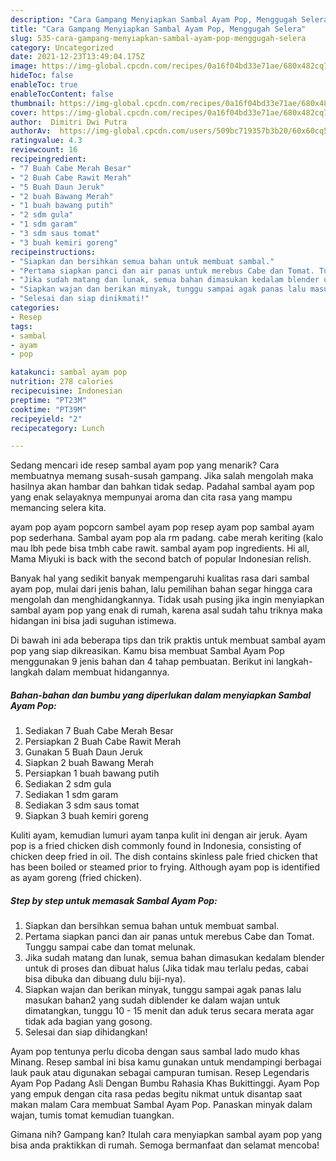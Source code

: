 ```yaml
---
description: "Cara Gampang Menyiapkan Sambal Ayam Pop, Menggugah Selera"
title: "Cara Gampang Menyiapkan Sambal Ayam Pop, Menggugah Selera"
slug: 535-cara-gampang-menyiapkan-sambal-ayam-pop-menggugah-selera
category: Uncategorized
date: 2021-12-23T13:49:04.175Z
image: https://img-global.cpcdn.com/recipes/0a16f04bd33e71ae/680x482cq70/sambal-ayam-pop-foto-resep-utama.jpg
hideToc: false
enableToc: true
enableTocContent: false
thumbnail: https://img-global.cpcdn.com/recipes/0a16f04bd33e71ae/680x482cq70/sambal-ayam-pop-foto-resep-utama.jpg
cover: https://img-global.cpcdn.com/recipes/0a16f04bd33e71ae/680x482cq70/sambal-ayam-pop-foto-resep-utama.jpg
author:  Dimitri Dwi Putra
authorAv:  https://img-global.cpcdn.com/users/509bc719357b3b20/60x60cq50/avatar.jpg
ratingvalue: 4.3
reviewcount: 16
recipeingredient:
- "7 Buah Cabe Merah Besar"
- "2 Buah Cabe Rawit Merah"
- "5 Buah Daun Jeruk"
- "2 buah Bawang Merah"
- "1 buah bawang putih"
- "2 sdm gula"
- "1 sdm garam"
- "3 sdm saus tomat"
- "3 buah kemiri goreng"
recipeinstructions:
- "Siapkan dan bersihkan semua bahan untuk membuat sambal."
- "Pertama siapkan panci dan air panas untuk merebus Cabe dan Tomat. Tunggu sampai cabe dan tomat melunak."
- "Jika sudah matang dan lunak, semua bahan dimasukan kedalam blender untuk di proses dan dibuat halus (Jika tidak mau terlalu pedas, cabai bisa dibuka dan dibuang dulu biji-nya)."
- "Siapkan wajan dan berikan minyak, tunggu sampai agak panas lalu masukan bahan2 yang sudah diblender ke dalam wajan untuk dimatangkan, tunggu 10 - 15 menit dan aduk terus secara merata agar tidak ada bagian yang gosong."
- "Selesai dan siap dinikmati!"
categories:
- Resep
tags:
- sambal
- ayam
- pop

katakunci: sambal ayam pop 
nutrition: 278 calories
recipecuisine: Indonesian
preptime: "PT23M"
cooktime: "PT39M"
recipeyield: "2"
recipecategory: Lunch

---
```



Sedang mencari ide resep sambal ayam pop yang menarik? Cara membuatnya memang susah-susah gampang. Jika salah mengolah maka hasilnya akan hambar dan bahkan tidak sedap. Padahal sambal ayam pop yang enak selayaknya mempunyai aroma dan cita rasa yang mampu memancing selera kita.


ayam pop ayam popcorn sambel ayam pop resep ayam pop sambal ayam pop sederhana. Sambal ayam pop ala rm padang. cabe merah keriting (kalo mau lbh pede bisa tmbh cabe rawit. sambal ayam pop ingredients. Hi all, Mama Miyuki is back with the second batch of popular Indonesian relish.

Banyak hal yang sedikit banyak mempengaruhi kualitas rasa dari sambal ayam pop, mulai dari jenis bahan, lalu pemilihan bahan segar hingga cara mengolah dan menghidangkannya. Tidak usah pusing jika ingin menyiapkan sambal ayam pop yang enak di rumah, karena asal sudah tahu triknya maka hidangan ini bisa jadi suguhan istimewa.


Di bawah ini ada beberapa tips dan trik praktis untuk membuat sambal ayam pop yang siap dikreasikan. Kamu bisa membuat Sambal Ayam Pop menggunakan 9 jenis bahan dan 4 tahap pembuatan. Berikut ini langkah-langkah dalam membuat hidangannya.

<!--inarticleads1-->

##### Bahan-bahan dan bumbu yang diperlukan dalam menyiapkan Sambal Ayam Pop:

1. Sediakan 7 Buah Cabe Merah Besar
1. Persiapkan 2 Buah Cabe Rawit Merah
1. Gunakan 5 Buah Daun Jeruk
1. Siapkan 2 buah Bawang Merah
1. Persiapkan 1 buah bawang putih
1. Sediakan 2 sdm gula
1. Sediakan 1 sdm garam
1. Sediakan 3 sdm saus tomat
1. Siapkan 3 buah kemiri goreng


Kuliti ayam, kemudian lumuri ayam tanpa kulit ini dengan air jeruk. Ayam pop is a fried chicken dish commonly found in Indonesia, consisting of chicken deep fried in oil. The dish contains skinless pale fried chicken that has been boiled or steamed prior to frying. Although ayam pop is identified as ayam goreng (fried chicken). 

<!--inarticleads2-->

##### Step by step untuk memasak Sambal Ayam Pop:

1. Siapkan dan bersihkan semua bahan untuk membuat sambal.
1. Pertama siapkan panci dan air panas untuk merebus Cabe dan Tomat. Tunggu sampai cabe dan tomat melunak.
1. Jika sudah matang dan lunak, semua bahan dimasukan kedalam blender untuk di proses dan dibuat halus (Jika tidak mau terlalu pedas, cabai bisa dibuka dan dibuang dulu biji-nya).
1. Siapkan wajan dan berikan minyak, tunggu sampai agak panas lalu masukan bahan2 yang sudah diblender ke dalam wajan untuk dimatangkan, tunggu 10 - 15 menit dan aduk terus secara merata agar tidak ada bagian yang gosong.
1. Selesai dan siap dihidangkan!

Ayam pop tentunya perlu dicoba dengan saus sambal lado mudo khas Minang. Resep sambal ini bisa kamu gunakan untuk mendampingi berbagai lauk pauk atau digunakan sebagai campuran tumisan. Resep Legendaris Ayam Pop Padang Asli Dengan Bumbu Rahasia Khas Bukittinggi. Ayam Pop yang empuk dengan cita rasa pedas begitu nikmat untuk disantap saat makan malam Cara membuat Sambal Ayam Pop. Panaskan minyak dalam wajan, tumis tomat kemudian tuangkan. 

Gimana nih? Gampang kan? Itulah cara menyiapkan sambal ayam pop yang bisa anda praktikkan di rumah. Semoga bermanfaat dan selamat mencoba!
